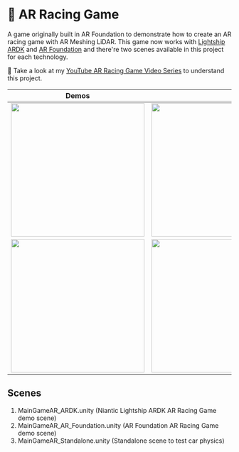 # :car: AR Racing Game
A game originally built in AR Foundation to demonstrate how to create an AR racing game with AR Meshing LiDAR. This game now works with [Lightship ARDK](https://lightship.dev/products/ardk/) and [AR Foundation](https://docs.unity3d.com/Packages/com.unity.xr.arfoundation@4.2/manual/index.html) and there're two scenes available in this project for each technology.

:pushpin: Take a look at my [YouTube AR Racing Game Video Series](https://www.youtube.com/watch?v=k2bpIXzwcWA&list=PLQMQNmwN3FvzKF1Yycc1WtpHrooTLPjDR) to understand this project.

|Demos||
|---|---|
|<img src="https://github.com/dilmerv/ARRacingGame/blob/master/docs/images/demo_1.gif" width="300">|<img src="https://github.com/dilmerv/ARRacingGame/blob/master/docs/images/demo_2.gif" width="300">|
|<img src="https://github.com/dilmerv/ARRacingGame/blob/master/docs/images/demo_3.gif" width="300">|<img src="https://github.com/dilmerv/ARRacingGame/blob/master/docs/images/demo_4.gif" width="300">|

## Scenes
1. MainGameAR_ARDK.unity (Niantic Lightship ARDK AR Racing Game demo scene)
2. MainGameAR_AR_Foundation.unity (AR Foundation AR Racing Game demo scene)
3. MainGameAR_Standalone.unity (Standalone scene to test car physics)
